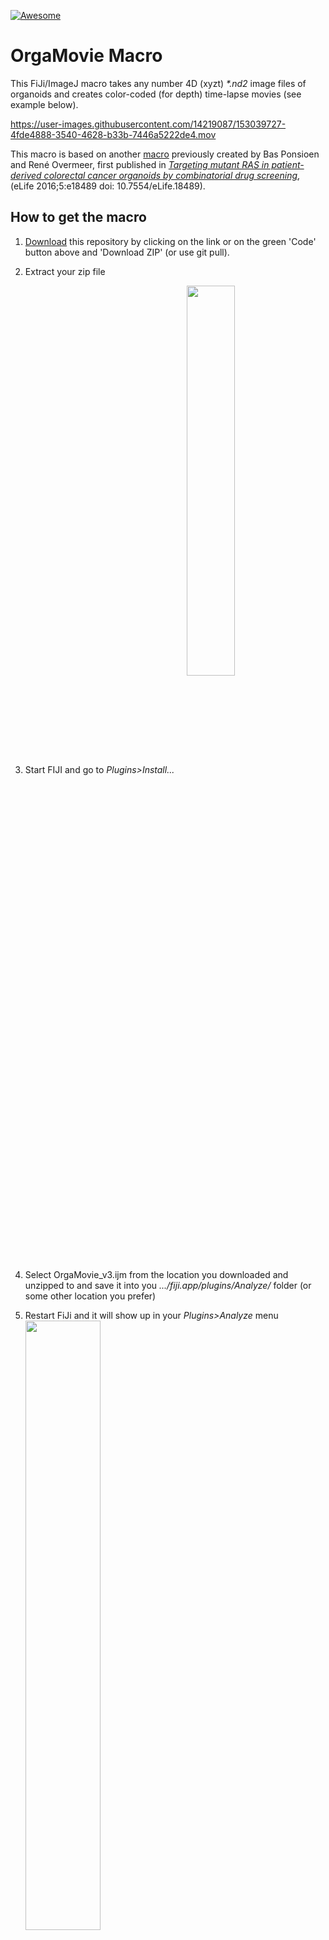[![Awesome](https://cdn.rawgit.com/sindresorhus/awesome/d7305f38d29fed78fa85652e3a63e154dd8e8829/media/badge.svg)](https://github.com/sindresorhus/awesome)

# OrgaMovie Macro

This FiJi/ImageJ macro takes any number 4D (xyzt) _\*.nd2_ image files of organoids and creates color-coded (for depth) time-lapse movies (see example below).  

https://user-images.githubusercontent.com/14219087/153039727-4fde4888-3540-4628-b33b-7446a5222de4.mov  

This macro is based on another [macro](https://github.com/DaniBodor/OrgaMovie) previously created by Bas Ponsioen and René Overmeer, first published in _[Targeting mutant RAS in patient-derived colorectal cancer organoids by combinatorial drug screening](https://elifesciences.org/articles/18489)_, (eLife 2016;5:e18489 doi: 10.7554/eLife.18489).


## How to get the macro
1) [Download](https://github.com/DaniBodor/OrgaMovie_v3/archive/refs/heads/main.zip) this repository by clicking on the link or on the green 'Code' button above and 'Download ZIP' (or use git pull).
2) Extract your zip file
3) Start FIJI and go to _Plugins>Install..._ &nbsp;&nbsp;&nbsp; <img align="middle" src="https://user-images.githubusercontent.com/14219087/153043733-e1f90753-01e7-4e4d-b06d-753f97aff7df.png" width=40%>

4) Select OrgaMovie_v3.ijm from the location you downloaded and unzipped to and save it into you _.../fiji.app/plugins/Analyze/_ folder (or some other location you prefer)  
5) Restart FiJi and it will show up in your _Plugins>Analyze_ menu &nbsp;&nbsp;&nbsp; <img align="middle" src="https://user-images.githubusercontent.com/14219087/153043552-0d984d64-351b-4f12-bb03-4bdc5b87dfa5.png" width=50%>


## Running OrgaMovie_v3
1) Put all the raw data you want to process into a folder (images can be any size and any format that FiJi can handle)
2) Select _OrgaMovie_v3_ from wherever you installed it (or [create a shortcut](https://imagej.net/learn/keyboard-shortcuts))
3) Choose your settings (see below for explanation), hit OK
4) Choose your data input folder, hit OK
5) Your movies (and a log file) will now be saved into a subfolder called _/_OrgaMovies/_
6) If the macro finished running without errors, the last line in the log window should read "Run finished without crashing."


## OrgaMovie Settings
<img align="right" src="https://user-images.githubusercontent.com/14219087/153049632-3072f0de-d0ee-455d-98e5-f76747955bef.png" width=30%>

### Input settings
- Input filetype: write the extension of the filetype you want to use (so that all files i the input folder with a different extension are ignored).
- Input channel: set the channel to use in terms of channel order (so N<sup>th</sup> channel).
    - Can be ignored if single-channel (i.e. single-color) data is used.
    - Because false colors are used to signify depth, it is unclear how to implement multi-channel depth in this macro. Talk to me if you are interested in this to see if we can figure something out.
- Time interval: set the interval (in minutes) between consecutive frames. This is used in the time-stamp of the movie.
- Z-step: set the axial step size (in microns). This is used for the color-bar legend.

### Movie settings
- Frame rate: The frame rate of the output movie (for _\*.avi_). Set how many seconds each frame stays in view when playing the movie.
- Apply drift correction: Untick this if you do not want to correct for drift (or jitter) of your movies.
- Depth coding: select look up table (LUT) for depth coding.
- Projection LUT: select look up table (LUT) for the max projection.
- Pixel saturation: sets % of saturated pixels in output. Larger number means more saturation but also brighter images (and vice versa).
- Min intensity method: select threshold method to detect the background intensity.
- Min intensity factor: multiplication factor for background intensity. Larger number will cut off more dim signals but also generate brighter images.
- Detect crop region: select threshold method to detect the region with relevant signal.
- Crop boundary: choose how much larger the crop region should be compared to the automatically detected (this number will be added in each direction).
- Scalebar target width: select the ideal width of the scale bar in proportion to the image width. The true width of the scale bar will depend on a round number of microns that gives a scale bar of similar width to this target.

### Output settings
- Output format: Choose whether output videos should be in between _\*.avi_ or _\*.tif_ or both.
    - TIFs are easier to use for downstream analysis in ImageJ but require significantly more diskspace than AVIs (~25-50x larger files).
- Save intermediates: if this is checked, then the depth and max projections are also saved as separate \*.tifs without any legend, etc

### ImageJ settings
- Available RAM: set to 0 to automatically detect. If you notice that the macro regularly crashes due to limited RAM (you will get an error message stating this), then you can set a limit here. The log file will state what the previous limit was and you can test some lower number than that.
- Print progress duration: if checked, the log file will keep track of which process of the macro takes how long.

